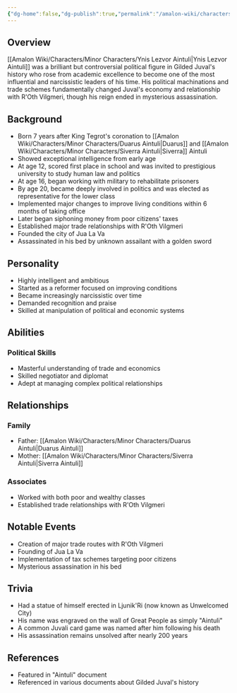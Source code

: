 ```yaml
---
{"dg-home":false,"dg-publish":true,"permalink":"/amalon-wiki/characters/minor-characters/ynis-lezvor-aintuli/","dgPassFrontmatter":true,"noteIcon":""}
---
```


## Overview
[[Amalon Wiki/Characters/Minor Characters/Ynis Lezvor Aintuli\|Ynis Lezvor Aintuli]] was a brilliant but controversial political figure in Gilded Juval's history who rose from academic excellence to become one of the most influential and narcissistic leaders of his time. His political machinations and trade schemes fundamentally changed Juval's economy and relationship with R'Oth Vilgmeri, though his reign ended in mysterious assassination.

## Background
- Born 7 years after King Tegrot's coronation to [[Amalon Wiki/Characters/Minor Characters/Duarus Aintuli\|Duarus]] and [[Amalon Wiki/Characters/Minor Characters/Siverra Aintuli\|Siverra]] Aintuli
- Showed exceptional intelligence from early age
- At age 12, scored first place in school and was invited to prestigious university to study human law and politics
- At age 16, began working with military to rehabilitate prisoners
- By age 20, became deeply involved in politics and was elected as representative for the lower class
- Implemented major changes to improve living conditions within 6 months of taking office
- Later began siphoning money from poor citizens' taxes
- Established major trade relationships with R'Oth Vilgmeri
- Founded the city of Jua La Va
- Assassinated in his bed by unknown assailant with a golden sword

## Personality
- Highly intelligent and ambitious
- Started as a reformer focused on improving conditions
- Became increasingly narcissistic over time
- Demanded recognition and praise
- Skilled at manipulation of political and economic systems

## Abilities
### Political Skills
- Masterful understanding of trade and economics
- Skilled negotiator and diplomat
- Adept at managing complex political relationships

## Relationships
### Family
- Father: [[Amalon Wiki/Characters/Minor Characters/Duarus Aintuli\|Duarus Aintuli]]
- Mother: [[Amalon Wiki/Characters/Minor Characters/Siverra Aintuli\|Siverra Aintuli]]

### Associates
- Worked with both poor and wealthy classes
- Established trade relationships with R'Oth Vilgmeri

## Notable Events
- Creation of major trade routes with R'Oth Vilgmeri
- Founding of Jua La Va
- Implementation of tax schemes targeting poor citizens
- Mysterious assassination in his bed

## Trivia
- Had a statue of himself erected in Ljunik'Ri (now known as Unwelcomed City)
- His name was engraved on the wall of Great People as simply "Aintuli"
- A common Juvali card game was named after him following his death
- His assassination remains unsolved after nearly 200 years

## References
- Featured in "Aintuli" document
- Referenced in various documents about Gilded Juval's history